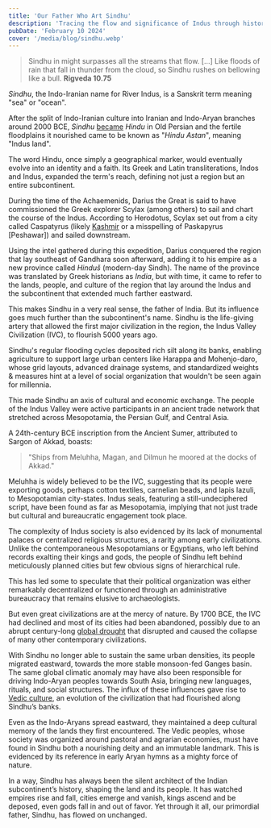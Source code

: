 ```yaml
---
title: 'Our Father Who Art Sindhu'
description: 'Tracing the flow and significance of Indus through history'
pubDate: 'February 10 2024'
cover: '/media/blog/sindhu.webp'
---
```


> Sindhu in might surpasses all the streams that flow. \[...] Like floods of rain that fall in thunder from the cloud, so Sindhu rushes on bellowing like a bull.
> **Rigveda 10.75**

_Sindhu_, the Indo-Iranian name for River Indus, is a Sanskrit term meaning "sea" or "ocean".

After the split of Indo-Iranian culture into Iranian and Indo-Aryan branches around 2000 BCE, _Sindhu_ [became](https://en.wikipedia.org/wiki/Proto-Iranian_language#Development_into_Old_Iranian) _Hindu_ in Old Persian and the fertile floodplains it nourished came to be known as "_Hindu Astan_", meaning "Indus land".

The word Hindu, once simply a geographical marker, would eventually evolve into an identity and a faith. Its Greek and Latin transliterations, Indos and Indus, expanded the term's reach, defining not just a region but an entire subcontinent.

During the time of the Achaemenids, Darius the Great is said to have commissioned the Greek explorer Scylax (among others) to sail and chart the course of the Indus. According to Herodotus, Scylax set out from a city called Caspatyrus (likely [Kashmir](http://www.perseus.tufts.edu/hopper/text?doc=Perseus%3Atext%3A1999.04.0064%3Aentry%3Dcaspatyrus-geo) or a misspelling of Paskapyrus \[Peshawar]) and sailed downstream.

Using the intel gathered during this expedition, Darius conquered the region that lay southeast of Gandhara soon afterward, adding it to his empire as a new province called _Hinduš_ (modern-day Sindh). The name of the province was translated by Greek historians as _India_, but with time, it came to refer to the lands, people, and culture of the region that lay around the Indus and the subcontinent that extended much farther eastward.

This makes Sindhu in a very real sense, the father of India. But its influence goes much further than the subcontinent's name. Sindhu is the life-giving artery that allowed the first major civilization in the region, the Indus Valley Civilization (IVC), to flourish 5000 years ago.

Sindhu's regular flooding cycles deposited rich silt along its banks, enabling agriculture to support large urban centers like Harappa and Mohenjo-daro, whose grid layouts, advanced drainage systems, and standardized weights & measures hint at a level of social organization that wouldn't be seen again for millennia.

This made Sindhu an axis of cultural and economic exchange. The people of the Indus Valley were active participants in an ancient trade network that stretched across Mesopotamia, the Persian Gulf, and Central Asia.

A 24th-century BCE inscription from the Ancient Sumer, attributed to Sargon of Akkad, boasts:

> "Ships from Meluhha, Magan, and Dilmun he moored at the docks of Akkad."

Meluhha is widely believed to be the IVC, suggesting that its people were exporting goods, perhaps cotton textiles, carnelian beads, and lapis lazuli, to Mesopotamian city-states. Indus seals, featuring a still-undeciphered script, have been found as far as Mesopotamia, implying that not just trade but cultural and bureaucratic engagement took place.

The complexity of Indus society is also evidenced by its lack of monumental palaces or centralized religious structures, a rarity among early civilizations. Unlike the contemporaneous Mesopotamians or Egyptians, who left behind records exalting their kings and gods, the people of Sindhu left behind meticulously planned cities but few obvious signs of hierarchical rule.

This has led some to speculate that their political organization was either remarkably decentralized or functioned through an administrative bureaucracy that remains elusive to archaeologists.

But even great civilizations are at the mercy of nature. By 1700 BCE, the IVC had declined and most of its cities had been abandoned, possibly due to an abrupt century-long [global drought](https://en.wikipedia.org/wiki/4.2-kiloyear_event) that disrupted and caused the collapse of many other contemporary civilizations.

With Sindhu no longer able to sustain the same urban densities, its people migrated eastward, towards the more stable monsoon-fed Ganges basin. The same global climatic anomaly may have also been responsible for driving Indo-Aryan peoples towards South Asia, bringing new languages, rituals, and social structures. The influx of these influences gave rise to [Vedic culture](https://en.wikipedia.org/wiki/Vedic_period), an evolution of the civilization that had flourished along Sindhu’s banks.

Even as the Indo-Aryans spread eastward, they maintained a deep cultural memory of the lands they first encountered. The Vedic peoples, whose society was organized around pastoral and agrarian economies, must have found in Sindhu both a nourishing deity and an immutable landmark. This is evidenced by its reference in early Aryan hymns as a mighty force of nature.

In a way, Sindhu has always been the silent architect of the Indian subcontinent’s history, shaping the land and its people. It has watched empires rise and fall, cities emerge and vanish, kings ascend and be deposed, even gods fall in and out of favor. Yet through it all, our primordial father, Sindhu, has flowed on unchanged.
